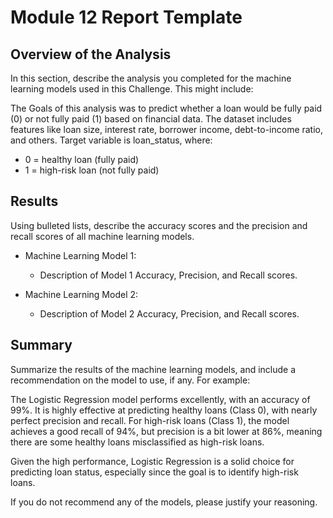 # Module 12 Report Template

## Overview of the Analysis

In this section, describe the analysis you completed for the machine learning models used in this Challenge. This might include:

The Goals of this analysis was to predict whether a loan would be fully paid (0) or not fully paid (1) based on financial data. The dataset includes features like loan size, interest rate, borrower income, debt-to-income ratio, and others. Target variable is loan_status, where:

* 0 = healthy loan (fully paid)
* 1 = high-risk loan (not fully paid)

## Results

Using bulleted lists, describe the accuracy scores and the precision and recall scores of all machine learning models.

* Machine Learning Model 1:

    * Description of Model 1 Accuracy, Precision, and Recall scores.

* Machine Learning Model 2:

    * Description of Model 2 Accuracy, Precision, and Recall scores.

## Summary

Summarize the results of the machine learning models, and include a recommendation on the model to use, if any. For example:

The Logistic Regression model performs excellently, with an accuracy of 99%. It is highly effective at predicting healthy loans (Class 0), with nearly perfect precision and recall. For high-risk loans (Class 1), the model achieves a good recall of 94%, but precision is a bit lower at 86%, meaning there are some healthy loans misclassified as high-risk loans.

Given the high performance, Logistic Regression is a solid choice for predicting loan status, especially since the goal is to identify high-risk loans.

If you do not recommend any of the models, please justify your reasoning.
